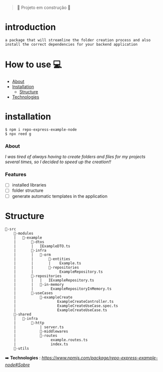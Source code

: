 > :construction: Projeto em construção :construction:

# introduction
    a package that will streamline the folder creation process and also install the correct dependencies for your backend application


How to use 💻 
=================
<!--ts-->
   * [About](#About)
   * [Installation](#installation)
      * [Structure](#Structure)
   * [Technologies](#technologies)
<!--te-->

# installation
    $ npm i repo-express-example-node
    $ npx reed g   

### About

*I was tired of always having to create folders and files for my projects several times, so I decided to speed up the creation!!*


### Features

- [ ] installed libraries
- [ ] folder structure
- [ ] generate automatic templates in the application
# Structure

```
📂-src
    📂-modules
    |   📂-example
    |       📂-dtos
    |       |   IExampleDTO.ts
    |       📂-infra
    |       |   📂-orm
    |       |       📂-entities
    |       |       |    Example.ts
    |       |       📂-repositories
    |       |            ExampleRepository.ts
    |       📂-repositories
    |       |   |   IExampleRepository.ts
    |       |   📂-in-memory
    |       |        ExampleRepositoryInMemory.ts              
    |       📂-useCases
    |           📂-exampleCreate
    |                   ExampleCreateController.ts
    |                   ExampleCreateUseCase.spec.ts
    |                   ExampleCreateUseCase.ts 
    📂-shared
    |   📂-infra
    |       📂-http
    |           | server.ts
    |           📂-middlewares
    |           📂-routes
    |                example.routes.ts
    |                index.ts
    📂-utils
```

➡️ **Technologies** : 
*https://www.npmjs.com/package/repo-express-example-node#Sobre*